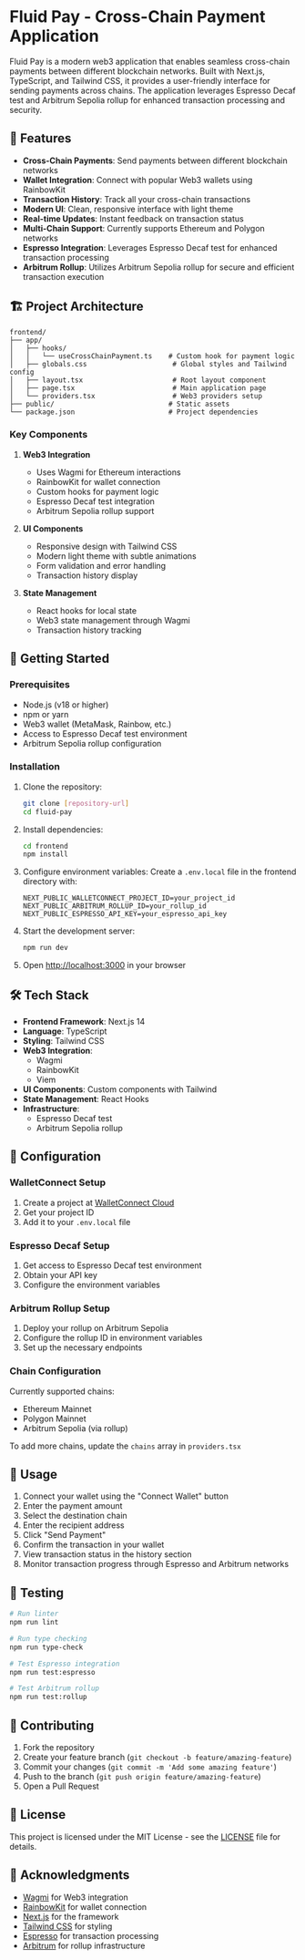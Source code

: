 # Fluid Pay - Cross-Chain Payment Application

Fluid Pay is a modern web3 application that enables seamless cross-chain payments between different blockchain networks. Built with Next.js, TypeScript, and Tailwind CSS, it provides a user-friendly interface for sending payments across chains. The application leverages Espresso Decaf test and Arbitrum Sepolia rollup for enhanced transaction processing and security.

## 🌟 Features

- **Cross-Chain Payments**: Send payments between different blockchain networks
- **Wallet Integration**: Connect with popular Web3 wallets using RainbowKit
- **Transaction History**: Track all your cross-chain transactions
- **Modern UI**: Clean, responsive interface with light theme
- **Real-time Updates**: Instant feedback on transaction status
- **Multi-Chain Support**: Currently supports Ethereum and Polygon networks
- **Espresso Integration**: Leverages Espresso Decaf test for enhanced transaction processing
- **Arbitrum Rollup**: Utilizes Arbitrum Sepolia rollup for secure and efficient transaction execution

## 🏗️ Project Architecture

```
frontend/
├── app/
│   ├── hooks/
│   │   └── useCrossChainPayment.ts    # Custom hook for payment logic
│   ├── globals.css                     # Global styles and Tailwind config
│   ├── layout.tsx                      # Root layout component
│   ├── page.tsx                        # Main application page
│   └── providers.tsx                   # Web3 providers setup
├── public/                            # Static assets
└── package.json                       # Project dependencies
```

### Key Components

1. **Web3 Integration**

   - Uses Wagmi for Ethereum interactions
   - RainbowKit for wallet connection
   - Custom hooks for payment logic
   - Espresso Decaf test integration
   - Arbitrum Sepolia rollup support

2. **UI Components**

   - Responsive design with Tailwind CSS
   - Modern light theme with subtle animations
   - Form validation and error handling
   - Transaction history display

3. **State Management**
   - React hooks for local state
   - Web3 state management through Wagmi
   - Transaction history tracking

## 🚀 Getting Started

### Prerequisites

- Node.js (v18 or higher)
- npm or yarn
- Web3 wallet (MetaMask, Rainbow, etc.)
- Access to Espresso Decaf test environment
- Arbitrum Sepolia rollup configuration

### Installation

1. Clone the repository:

   ```bash
   git clone [repository-url]
   cd fluid-pay
   ```

2. Install dependencies:

   ```bash
   cd frontend
   npm install
   ```

3. Configure environment variables:
   Create a `.env.local` file in the frontend directory with:

   ```
   NEXT_PUBLIC_WALLETCONNECT_PROJECT_ID=your_project_id
   NEXT_PUBLIC_ARBITRUM_ROLLUP_ID=your_rollup_id
   NEXT_PUBLIC_ESPRESSO_API_KEY=your_espresso_api_key
   ```

4. Start the development server:

   ```bash
   npm run dev
   ```

5. Open [http://localhost:3000](http://localhost:3000) in your browser

## 🛠️ Tech Stack

- **Frontend Framework**: Next.js 14
- **Language**: TypeScript
- **Styling**: Tailwind CSS
- **Web3 Integration**:
  - Wagmi
  - RainbowKit
  - Viem
- **UI Components**: Custom components with Tailwind
- **State Management**: React Hooks
- **Infrastructure**:
  - Espresso Decaf test
  - Arbitrum Sepolia rollup

## 🔧 Configuration

### WalletConnect Setup

1. Create a project at [WalletConnect Cloud](https://cloud.walletconnect.com/)
2. Get your project ID
3. Add it to your `.env.local` file

### Espresso Decaf Setup

1. Get access to Espresso Decaf test environment
2. Obtain your API key
3. Configure the environment variables

### Arbitrum Rollup Setup

1. Deploy your rollup on Arbitrum Sepolia
2. Configure the rollup ID in environment variables
3. Set up the necessary endpoints

### Chain Configuration

Currently supported chains:

- Ethereum Mainnet
- Polygon Mainnet
- Arbitrum Sepolia (via rollup)

To add more chains, update the `chains` array in `providers.tsx`

## 📝 Usage

1. Connect your wallet using the "Connect Wallet" button
2. Enter the payment amount
3. Select the destination chain
4. Enter the recipient address
5. Click "Send Payment"
6. Confirm the transaction in your wallet
7. View transaction status in the history section
8. Monitor transaction progress through Espresso and Arbitrum networks

## 🧪 Testing

```bash
# Run linter
npm run lint

# Run type checking
npm run type-check

# Test Espresso integration
npm run test:espresso

# Test Arbitrum rollup
npm run test:rollup
```

## 🤝 Contributing

1. Fork the repository
2. Create your feature branch (`git checkout -b feature/amazing-feature`)
3. Commit your changes (`git commit -m 'Add some amazing feature'`)
4. Push to the branch (`git push origin feature/amazing-feature`)
5. Open a Pull Request

## 📄 License

This project is licensed under the MIT License - see the [LICENSE](LICENSE) file for details.

## 🙏 Acknowledgments

- [Wagmi](https://wagmi.sh/) for Web3 integration
- [RainbowKit](https://www.rainbowkit.com/) for wallet connection
- [Next.js](https://nextjs.org/) for the framework
- [Tailwind CSS](https://tailwindcss.com/) for styling
- [Espresso](https://www.espressosys.com/) for transaction processing
- [Arbitrum](https://arbitrum.io/) for rollup infrastructure
